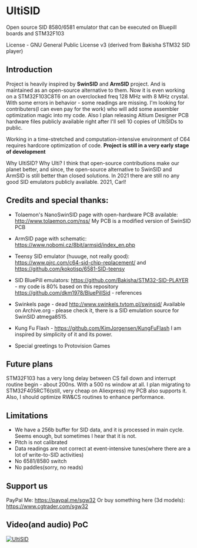 # UltiSID

Open source SID 8580/6581 emulator that can be executed on Bluepill boards and STM32F103

License - GNU General Public License v3 (derived from Bakisha STM32 SID player)

## Introduction

Project is heavily inspired by __SwinSID__ and __ArmSID__ project. And is maintained as an open-source alternative to them.
Now it is even working on a STM32F103C8T6 on an overclocked freq 128 MHz with 8 MHz crystal. With some errors in behavior - some readings are missing. 
I'm looking for contributers(I can even pay for the work) who will add some assembler optimization magic into my code. 
Also I plan releasing Altium Designer PCB hardware files publicly available right after I'll sell 10 copies of UltiSIDs to public. 

Working in a time-stretched and computation-intensive environment of C64 requires hardcore optimization of code. __Project is still in a very early stage of development__

Why UltiSID? Why Ulti? I think that open-source contributions make our planet better, and since, the open-source alternative to SwinSID and ArmSID is still better than closed solutions. 
In 2021 there are still no any good SID emulators publicly available. 2021, Carl!

## Credits and special thanks:

* Tolaemon's NanoSwinSID page with open-hardware PCB available: http://www.tolaemon.com/nss/ 
My PCB is a modified version of SwinSID PCB

* ArmSID page with schematic: https://www.nobomi.cz/8bit/armsid/index_en.php
* Teensy SID emulator (huuuge, not really good): https://www.pjrc.com/c64-sid-chip-replacement/ and https://github.com/kokotisp/6581-SID-teensy
* SID BluePill emulators:
https://github.com/Bakisha/STM32-SID-PLAYER - my code is 80% based on this repository
https://github.com/dkm1978/BluePillSid - references
* Swinkels page - dead http://www.swinkels.tvtom.pl/swinsid/
Available on Archive.org - please check it, there is a SID emulation source for SwinSID atmega8515.
* Kung Fu Flash - https://github.com/KimJorgensen/KungFuFlash
I am inspired by simplicity of it and its power. 
* Special greetings to Protovision Games

## Future plans

STM32F103 has a very long delay between CS fall down and interrupt routine begin - about 200ns. With a 500 ns window at all. 
I plan migrating to STM32F405RCT6(still, very cheap on Aliexpress) my PCB also supports it. Also, I should optimize RW&CS routines to enhance performance.

## Limitations

* We have a 256b buffer for SID data, and it is processed in main cycle. Seems enough, but sometimes I hear that it is not. 
* Pitch is not calibrated
* Data readings are not correct at event-intensive tunes(where there are a lot of write-to-SID activities)
* No 6581/8580 switch
* No paddles(sorry, no reads)

## Support us

PayPal Me:
https://paypal.me/sgw32
Or buy something here (3d models):
https://www.cgtrader.com/sgw32

## Video(and audio) PoC

[![UltiSID](https://img.youtube.com/vi/_ROxem-S0Jo/0.jpg)](https://www.youtube.com/watch?v=_ROxem-S0Jo)

